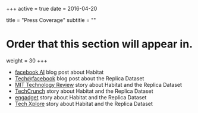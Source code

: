 +++
active = true
date = 2016-04-20

title = "Press Coverage"
subtitle = ""

# Order that this section will appear in.
weight = 30
+++

* [facebook AI](https://ai.facebook.com/blog/open-sourcing-ai-habitat-an-simulation-platform-for-embodied-ai-research/) blog post about Habitat
* [Tech@facebook](https://tech.fb.com/facebook-reality-labs-replica-simulations-help-advance-ai-and-ar/) blog post about the Replica Dataset
* [MIT Technology Review](https://www.technologyreview.com/f/613774/facebook-built-stunning-virtual-spaces-for-its-ai-programs-to-explore/) story about Habitat and the Replica Dataset
* [TechCrunch](https://techcrunch.com/2019/06/14/facebook-is-creating-photorealistic-homes-for-ais-to-work-and-learn-in/) story about Habitat and the Replica Dataset
* [engadget](https://www.engadget.com/2019/06/14/facebook-researchers-are-building-virtual-spaces-to-improve-ai-a/) story about Habitat and the Replica Dataset
* [Tech Xplore](https://techxplore.com/news/2019-06-facebook-focuses-lifelike-environments-ai-powered.html) story about Habitat and the Replica Dataset
